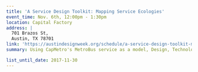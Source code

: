 ```yaml
---
title: 'A Service Design Toolkit: Mapping Service Ecologies'
event_time: Nov. 6th, 12:00pm - 1:30pm
location: Capital Factory
address: |
  701 Brazos St, 
  Austin, TX 78701
link: 'https://austindesignweek.org/schedule/a-service-design-toolkit-mapping-service-ecologies'
summary: Using CapMetro's MetroBus service as a model, Design, Technology, and Innovation Fellow Lincoln Neiger will lead a workshop teaching participants how to analyze, map, and design service ecologies for service-oriented projects.

list_until_date: 2017-11-30
---
```


